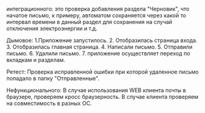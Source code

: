 интеграционного: 
это проверка добавления раздела "Черновик", что начатое письмо, к примеру, автоматом сохраняется через какой то интервал времени в данный раздел для сохранения на случай отключения электроэнергии и т.д.

Дымовое: 
1.Приложение запустилось.
2. Отобразилась страница входа.
3. Отобразилась главная страница.
4. Написали письмо.
5. Отправили письмо.
6. Удалили письмо.
7. приложение осуществляет переход по вкладкам и разделам.

Ретест: Проверка исправленной ошибки при которой удаленное письмо попадало в папку "Отправленные".

Нефункционального: 
В случае использования WEB клиента почты в браузере, проверяем кросс браузерность.
В случае клиента проверяем на совместимость в разных ОС.